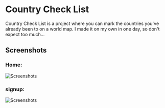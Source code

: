 # Country Check List

Country Check List is a project where you can mark the countries you've already been to on a world map. I made it on my own in one day, so don't expect too much...

## Screenshots
### Home:
![Screenshots](https://i.imgur.com/htVA9Ji.png)
### signup:
![Screenshots](https://i.imgur.com/roAod3S.png)


